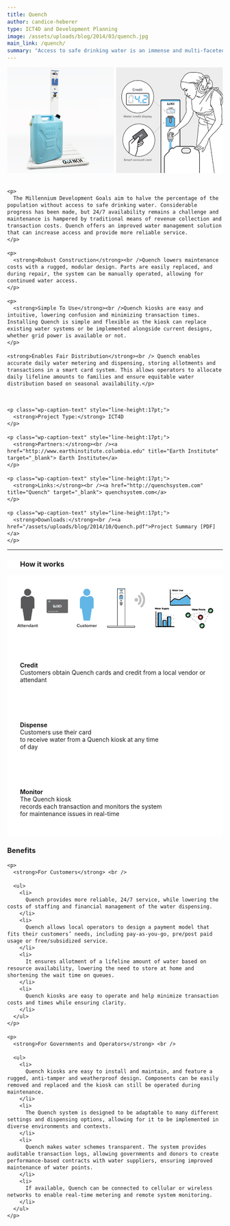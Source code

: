 ```yaml
---
title: Quench
author: candice-heberer
type: ICT4D and Development Planning
image: /assets/uploads/blog/2014/03/quench.jpg
main_link: /quench/
summary: "Access to safe drinking water is an immense and multi-faceted problem in the developing world. Quench is a smart water dispensing solution that ensures all-day access to safe drinking water and allows accurate metering and monitoring of water supply and usage, including the provision of a daily “lifeline” amount of water to all households using the system."
---
```

<div class="row-fluid">
  <div class="col-md-12">
    <img src="/assets/uploads/blog/2014/10/quench_hero.jpg" alt="quench_hero" />
  </div>
</div>

<div class="row-fluid">
  <div class="col-md-9">
    <br /> 
    
    <p>
      The Millennium Development Goals aim to halve the percentage of the population without access to safe drinking water. Considerable progress has been made, but 24/7 availability remains a challenge and maintenance is hampered by traditional means of revenue collection and transaction costs. Quench offers an improved water management solution that can increase access and provide more reliable service.
    </p>
    
    <p>
      <strong>Robust Construction</strong><br />Quench lowers maintenance costs with a rugged, modular design. Parts are easily replaced, and during repair, the system can be manually operated, allowing for continued water access.
    </p>
    
    <p>
      <strong>Simple To Use</strong><br />Quench kiosks are easy and intuitive, lowering confusion and minimizing transaction times. Installing Quench is simple and flexible as the kiosk can replace existing water systems or be implemented alongside current designs, whether grid power is available or not.
    </p>
    
    <strong>Enables Fair Distribution</strong><br /> Quench enables accurate daily water metering and dispensing, storing allotments and transactions in a smart card system. This allows operators to allocate daily lifeline amounts to families and ensure equitable water distribution based on seasonal availability.</p>
  </div>
  
  <div class="col-md-3">
    <br /> 
    
    <p class="wp-caption-text" style="line-height:17pt;">
      <strong>Project Type:</strong> ICT4D
    </p>
    
    <p class="wp-caption-text" style="line-height:17pt;">
      <strong>Partners:</strong><br /><a href="http://www.earthinstitute.columbia.edu" title="Earth Institute" target="_blank"> Earth Institute</a>
    </p>
    
    <p class="wp-caption-text" style="line-height:17pt;">
      <strong>Links:</strong><br /><a href="http://quenchsystem.com" title="Quench" target="_blank"> quenchsystem.com</a>
    </p>
    
    <p class="wp-caption-text" style="line-height:17pt;">
      <strong>Downloads:</strong><br /><a href="/assets/uploads/blog/2014/10/Quench.pdf">Project Summary [PDF]</a>
    </p>
  </div>
</div>

* * *

<div class="row-fluid" style="background:#FFFFFF;">
  <div class="col-md-12" style="padding:0px 0px 0px 30px;">
    <h3>
      How it works
    </h3>
  </div>
</div>

<div class="row-fluid" style="background:#FFFFFF;">
  <div class="col-md-12">
    <img src="/assets/uploads/blog/2014/10/howitworks.png" alt="howitworks" />
  </div>
</div>

<div class="row-fluid" style="background:#FFFFFF;">
  <div class="col-md-4" style="padding:30px;">
    <p>
      <strong>Credit</strong><br />Customers obtain Quench cards and credit from a local vendor or attendant
    </p>
  </div>
  
  <div class="col-md-4" style="padding:30px;">
    <p>
      <strong>Dispense</strong><br />Customers use their card <br />to receive water from a Quench kiosk at any time <br />of day
    </p>
  </div>
  
  <div class="col-md-4" style="padding:30px;">
    <p>
      <strong>Monitor</strong><br />The Quench kiosk <br />records each transaction and monitors the system <br />for maintenance issues in real-time
    </p>
  </div>
</div>



<div class="row-fluid">
  <div class="col-md-9">
    <h3>
      Benefits
    </h3>
    
    <p>
      <strong>For Customers</strong> <br /> 
      
      <ul>
        <li>
          Quench provides more reliable, 24/7 service, while lowering the costs of staffing and financial management of the water dispensing.
        </li>
        <li>
          Quench allows local operators to design a payment model that fits their customers’ needs, including pay-as-you-go, pre/post paid usage or free/subsidized service.
        </li>
        <li>
          It ensures allotment of a lifeline amount of water based on resource availability, lowering the need to store at home and shortening the wait time on queues.
        </li>
        <li>
          Quench kiosks are easy to operate and help minimize transaction costs and times while ensuring clarity.
        </li>
      </ul>
    </p>
    
    <p>
      <strong>For Governments and Operators</strong> <br /> 
      
      <ul>
        <li>
          Quench kiosks are easy to install and maintain, and feature a rugged, anti-tamper and weatherproof design. Components can be easily removed and replaced and the kiosk can still be operated during maintenance.
        </li>
        <li>
          The Quench system is designed to be adaptable to many different settings and dispensing options, allowing for it to be implemented in diverse environments and contexts.
        </li>
        <li>
          Quench makes water schemes transparent. The system provides auditable transaction logs, allowing governments and donors to create performance-based contracts with water suppliers, ensuring improved maintenance of water points.
        </li>
        <li>
          If available, Quench can be connected to cellular or wireless networks to enable real-time metering and remote system monitoring.
        </li>
      </ul>
    </p>
  </div>
</div>
